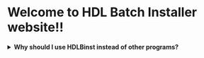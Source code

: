 # Welcome to HDL Batch Installer website!!





<details>
  <summary> <b> Why should I use HDLBinst instead of other programs? </b> </summary>

> The idea behind this GUI consists on combining the strengths of each program that serves this same purpose.__
###### [Learn more here](./why_hdlbinst_is_better.html)

</details>
